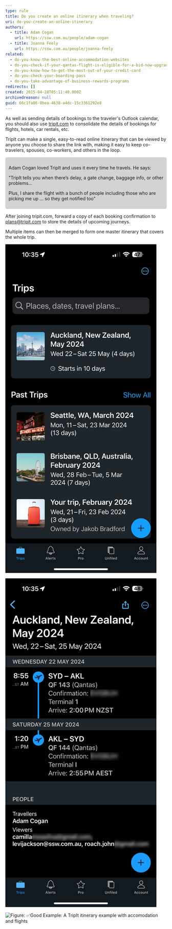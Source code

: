 ```yaml
---
type: rule
title: Do you create an online itinerary when traveling?
uri: do-you-create-an-online-itinerary
authors:
  - title: Adam Cogan
    url: https://ssw.com.au/people/adam-cogan
  - title: Joanna Feely
    url: https://ssw.com.au/people/joanna-feely
related:
  - do-you-know-the-best-online-accommodation-websites
  - do-you-check-if-your-qantas-flight-is-eligible-for-a-bid-now-upgrade
  - do-you-know-how-to-get-the-most-out-of-your-credit-card
  - do-you-check-your-boarding-pass
  - do-you-take-advantage-of-business-rewards-programs
redirects: []
created: 2015-04-28T05:11:40.000Z
archivedreason: null
guid: 66c1fa86-8bea-4638-a4dc-15c3361292e8
---
```

As well as sending details of bookings to the traveler's Outlook calendar, you should also use [tripit.com](https://www.tripit.com) to consolidate the details of bookings for flights, hotels, car rentals, etc.

TripIt can make a single, easy-to-read online itinerary that can be viewed by anyone you choose to share the link with, making it easy to keep co-travelers, spouses, co-workers, and others in the loop.

<div style="background-color: lightgrey; padding: 10px; border-radius: 5px;">

 Adam Cogan loved TripIt and uses it every time he travels. He says:

"TripIt tells you when there’s delay, a gate change, baggage info, or other problems...

Plus, I share the flight with a bunch of people including those who are picking me up … so they get notified too"

</div>

<!--endintro-->

After joining tripit.com, forward a copy of each booking confirmation to [plans@tripit.com](mailto:plans@tripit.com) to store the details of upcoming journeys.

Multiple items can then be merged to form one master itinerary that covers the whole trip.

![Figure: ✅ Good Example from the TripIt mobile app - it's so easy to see your upcoming trips and share them with others](tripit2.jpg)

![Figure: ✅ Good Example from the TripIt mobile app - an itinerary shared with fellow travellers so the alerts are seen by everyone](tripit1.jpg)



![ Figure: ✅Good Example: A TripIt itinerary example with accomodation and flights](tripitimage.png)
